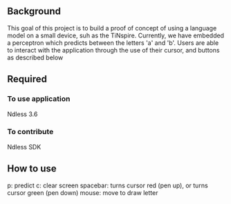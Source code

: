 ## Background
This goal of this project is to build a proof of concept of using a language model on a small device, suh as the TiNspire. Currently, we have embedded a perceptron which predicts between the letters 'a' and 'b'. Users are able to interact with the application through the use of their cursor, and buttons as described below

## Required
### To use application
Ndless 3.6

### To contribute
Ndless SDK

## How to use
p: predict
c: clear screen
spacebar: turns cursor red (pen up), or turns cursor green (pen down)
mouse: move to draw letter